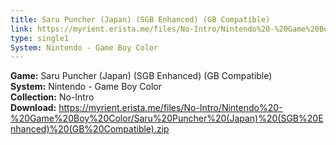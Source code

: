 ```yaml
---
title: Saru Puncher (Japan) (SGB Enhanced) (GB Compatible)
link: https://myrient.erista.me/files/No-Intro/Nintendo%20-%20Game%20Boy%20Color/Saru%20Puncher%20(Japan)%20(SGB%20Enhanced)%20(GB%20Compatible).zip
type: single1
System: Nintendo - Game Boy Color
---
```

<b>Game:</b> Saru Puncher (Japan) (SGB Enhanced) (GB Compatible)<br>
<b>System:</b> Nintendo - Game Boy Color<br>
<b>Collection:</b> No-Intro<br>
<b>Download:</b> https://myrient.erista.me/files/No-Intro/Nintendo%20-%20Game%20Boy%20Color/Saru%20Puncher%20(Japan)%20(SGB%20Enhanced)%20(GB%20Compatible).zip